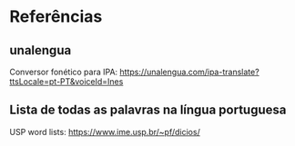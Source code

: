 # Referências
## unalengua
Conversor fonético para IPA: https://unalengua.com/ipa-translate?ttsLocale=pt-PT&voiceId=Ines

## Lista de todas as palavras na língua portuguesa
USP word lists: https://www.ime.usp.br/~pf/dicios/